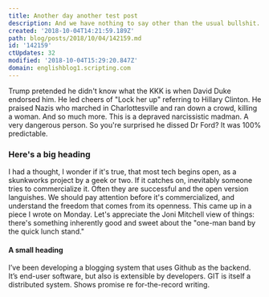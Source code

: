 ```yaml
---
title: Another day another test post
description: And we have nothing to say other than the usual bullshit.
created: '2018-10-04T14:21:59.189Z'
path: blog/posts/2018/10/04/142159.md
id: '142159'
ctUpdates: 32
modified: '2018-10-04T15:29:20.847Z'
domain: englishblog1.scripting.com
---
```

Trump pretended he didn't know what the KKK is when David Duke endorsed him. He led cheers of "Lock her up" referring to Hillary Clinton. He praised Nazis who marched in Charlottesville and ran down a crowd, killing a woman. And so much more. This is a depraved narcissistic madman. A very dangerous person. So you're surprised he dissed Dr Ford? It was 100% predictable.

### Here's a big heading

I had a thought, I wonder if it's true, that most tech begins open, as a skunkworks project by a geek or two. If it catches on, inevitably someone tries to commercialize it. Often they are successful and the open version languishes. We should pay attention before it's commercialized, and understand the freedom that comes from its openness. This came up in a piece I wrote on Monday. Let's appreciate the Joni Mitchell view of things: there's something inherently good and sweet about the "one-man band by the quick lunch stand."

#### A small heading

I’ve been developing a blogging system that uses Github as the backend. It’s end-user software, but also is extensible by developers. GIT is itself a distributed system. Shows promise re for-the-record writing.
